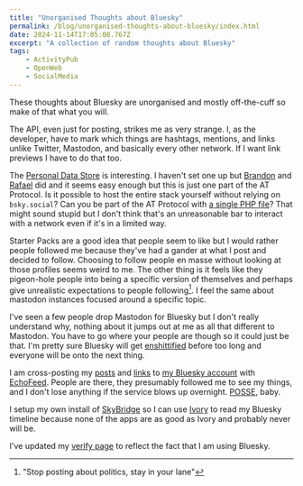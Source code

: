 ```yaml
---
title: "Unorganised Thoughts about Bluesky"
permalink: /blog/unorganised-thoughts-about-bluesky/index.html
date: 2024-11-14T17:05:08.767Z
excerpt: "A collection of random thoughts about Bluesky"
tags:
    - ActivityPub
    - OpenWeb
    - SocialMedia
---
```


These thoughts about Bluesky are unorganised and mostly off-the-cuff so make of that what you will.

The API, even just for posting, strikes me as very strange. I, as the developer, have to mark which things are hashtags, mentions, and links unlike Twitter, Mastodon, and basically every other network. If I want link previews I have to do that too.

The [Personal Data Store](https://github.com/bluesky-social/pds) is interesting. I haven't set one up but [Brandon](https://krrd.ing/posts/setting-up-a-bluesky-pds/) and [Rafael](https://rafaeleyng.github.io/self-hosting-a-bluesky-pds-and-using-your-domain-as-your-handle) did and it seems easy enough but this is just one part of the AT Protocol. Is it possible to host the entire stack yourself without relying on `bsky.social`? Can you be part of the AT Protocol with [a single PHP file](https://gitlab.com/edent/activitypub-single-php-file/)? That might sound stupid but I don't think that's an unreasonable bar to interact with a network even if it's in a limited way.

Starter Packs are a good idea that people seem to like but I would rather people followed me because they've had a gander at what I post and decided to follow. Choosing to follow people en masse without looking at those profiles seems weird to me. The other thing is it feels like they pigeon-hole people into being a specific version of themselves and perhaps give unrealistic expectations to people following[^1]. I feel the same about mastodon instances focused around a specific topic.

I've seen a few people drop Mastodon for Bluesky but I don't really understand why, nothing about it jumps out at me as all that different to Mastodon. You have to go where your people are though so it could just be that. I'm pretty sure Bluesky will get [enshittified](https://en.wikipedia.org/wiki/Enshittification) before too long and everyone will be onto the next thing. 

I am cross-posting my [posts](/posts) and [links](/links) to [my Bluesky account](https://bsky.app/profile/rknight.me) with [EchoFeed](https://echofeed.app). People are there, they presumably followed me to see my things, and I don't lose anything if the service blows up overnight. [POSSE](https://indieweb.org/POSSE), baby.

I setup my own install of [SkyBridge](https://skybridge.fly.dev/) so I can use [Ivory](https://tapbots.com/ivory/) to read my Bluesky timeline because none of the apps are as good as Ivory and probably never will be.

I've updated my [verify page](/verify) to reflect the fact that I am using Bluesky.

[^1]: "Stop posting about politics, stay in your lane"